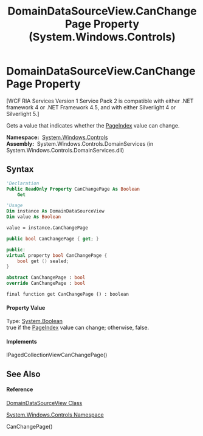 ﻿---
title: DomainDataSourceView.CanChangePage Property  (System.Windows.Controls)
TOCTitle: CanChangePage Property
ms:assetid: P:System.Windows.Controls.DomainDataSourceView.CanChangePage
ms:mtpsurl: https://msdn.microsoft.com/en-us/library/system.windows.controls.domaindatasourceview.canchangepage(v=VS.91)
ms:contentKeyID: 28754991
ms.date: 01/27/2012
mtps_version: v=VS.91
f1_keywords:
- System.Windows.Controls.DomainDataSourceView.CanChangePage
- System.Windows.Controls.DomainDataSourceView.get_CanChangePage
dev_langs:
- CSharp
- JScript
- VB
- FSharp
- c++
api_location:
- System.Windows.Controls.DomainServices.dll
api_name:
- System.Windows.Controls.DomainDataSourceView.CanChangePage
- System.Windows.Controls.DomainDataSourceView.get_CanChangePage
api_type:
- Managed
topic_type:
- apiref
- kbSyntax
product_family_name: VS
ROBOTS: INDEX,FOLLOW
---

# DomainDataSourceView.CanChangePage Property

\[WCF RIA Services Version 1 Service Pack 2 is compatible with either .NET framework 4 or .NET Framework 4.5, and with either Silverlight 4 or Silverlight 5.\]

Gets a value that indicates whether the [PageIndex](ff423063\(v=vs.91\).md) value can change.

**Namespace:**  [System.Windows.Controls](ms590941\(v=vs.91\).md)  
**Assembly:**  System.Windows.Controls.DomainServices (in System.Windows.Controls.DomainServices.dll)

## Syntax

``` vb
'Declaration
Public ReadOnly Property CanChangePage As Boolean
    Get
```

``` vb
'Usage
Dim instance As DomainDataSourceView
Dim value As Boolean

value = instance.CanChangePage
```

``` csharp
public bool CanChangePage { get; }
```

``` c++
public:
virtual property bool CanChangePage {
    bool get () sealed;
}
```

``` fsharp
abstract CanChangePage : bool
override CanChangePage : bool
```

``` jscript
final function get CanChangePage () : boolean
```

#### Property Value

Type: [System.Boolean](https://msdn.microsoft.com/en-us/library/a28wyd50)  
true if the [PageIndex](ff423063\(v=vs.91\).md) value can change; otherwise, false.  

#### Implements

IPagedCollectionViewCanChangePage()  

## See Also

#### Reference

[DomainDataSourceView Class](ff422675\(v=vs.91\).md)

[System.Windows.Controls Namespace](ms590941\(v=vs.91\).md)

CanChangePage()

